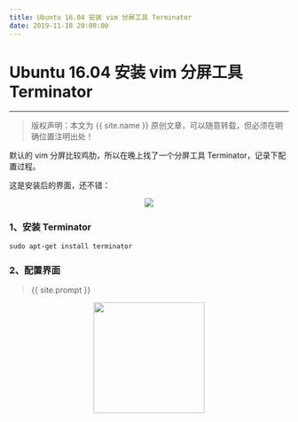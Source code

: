 ```yaml
---
title: Ubuntu 16.04 安装 vim 分屏工具 Terminator
date: 2019-11-18 20:00:00
---
```

# Ubuntu 16.04 安装 vim 分屏工具 Terminator
***
> 版权声明：本文为 {{ site.name }} 原创文章，可以随意转载，但必须在明确位置注明出处！

默认的 vim 分屏比较鸡肋，所以在晚上找了一个分屏工具 Terminator，记录下配置过程。

这是安装后的界面，还不错：
<div  align="center">
<img src="https://dlonng.com/images/terminator/termin.png"/>
</div>

### 1、安装 Terminator
```
sudo apt-get install terminator
```
### 2、配置界面



> {{ site.prompt }}

<div  align="center">
<img src="https://dlonng.com/images/wechart.jpg" width = "200" height = "200"/>